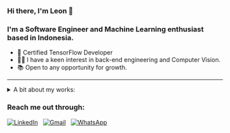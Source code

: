 ### Hi there, I'm Leon 👋
### I'm a Software Engineer and Machine Learning enthusiast based in Indonesia.
- 📜 Certified TensorFlow Developer
- 👩‍💻 I have a keen interest in back-end engineering and Computer Vision.
- 📚 Open to any opportunity for growth.

---

<details><summary>A bit about my works:</summary>
  
### My Tech Stacks:
#### Languages:
![Go](https://img.shields.io/badge/go-%2300ADD8.svg?style=for-the-badge&logo=go&logoColor=white)
![Python](https://img.shields.io/badge/python-3670A0?style=for-the-badge&logo=python&logoColor=ffdd54)
![PHP](https://img.shields.io/badge/php-%23777BB4.svg?style=for-the-badge&logo=php&logoColor=white)
![TypeScript](https://img.shields.io/badge/typescript-%23007ACC.svg?style=for-the-badge&logo=typescript&logoColor=white)
![Kotlin](https://img.shields.io/badge/kotlin-%237F52FF.svg?style=for-the-badge&logo=kotlin&logoColor=white)

#### Web Development:
![Postman](https://img.shields.io/badge/Postman-FF6C37?style=for-the-badge&logo=postman&logoColor=white)
![Laravel](https://img.shields.io/badge/laravel-%23FF2D20.svg?style=for-the-badge&logo=laravel&logoColor=white)
![FastAPI](https://img.shields.io/badge/FastAPI-005571?style=for-the-badge&logo=fastapi)
![Flask](https://img.shields.io/badge/flask-%23000.svg?style=for-the-badge&logo=flask&logoColor=white)
![React](https://img.shields.io/badge/react-%2320232a.svg?style=for-the-badge&logo=react&logoColor=%2361DAFB)
![TailwindCSS](https://img.shields.io/badge/tailwindcss-%2338B2AC.svg?style=for-the-badge&logo=tailwind-css&logoColor=white)

#### Data Science and ML Engineering:
![TensorFlow](https://img.shields.io/badge/TensorFlow-%23FF6F00.svg?style=for-the-badge&logo=TensorFlow&logoColor=white)
![Keras](https://img.shields.io/badge/Keras-%23D00000.svg?style=for-the-badge&logo=Keras&logoColor=white)
![OpenCV](https://img.shields.io/badge/opencv-%23white.svg?style=for-the-badge&logo=opencv&logoColor=white)

#### Mobile Development:
![Android](https://img.shields.io/badge/Android-3DDC84?logo=android&logoColor=white&style=for-the-badge)
![Jetpack Compose](https://img.shields.io/badge/Jetpack%20Compose-4285F4?logo=jetpackcompose&logoColor=white&style=for-the-badge)
![Kotlin](https://img.shields.io/badge/Kotlin-7F52FF?logo=kotlin&logoColor=white&style=for-the-badge)

---

### 📘 My Top Projects
<p align="left">
  <a href="https://github.com/itsLeonB/rekam-medis-elektronik"><img width="270" src="https://denvercoder1-github-readme-stats.vercel.app/api/pin/?username=itsLeonB&repo=rekam-medis-elektronik&theme=dark&hide_border=true&show_icons=false" alt="rekam-medis-elektronik"></a>
  <a href="https://github.com/itsLeonB/workout-recommender"><img width="270" src="https://denvercoder1-github-readme-stats.vercel.app/api/pin/?username=itsLeonB&repo=workout-recommender&theme=dark&hide_border=true&show_icons=false" alt="workout-recommender"></a>
  <a href="https://github.com/itsLeonB/workout-recommender-api"><img width="270" src="https://denvercoder1-github-readme-stats.vercel.app/api/pin/?username=itsLeonB&repo=workout-recommender-api&theme=dark&hide_border=true&show_icons=false" alt="workout-recommender-api"></a>
  <a href="https://github.com/itsLeonB/covid-19-ann"><img width="270" src="https://denvercoder1-github-readme-stats.vercel.app/api/pin/?username=itsLeonB&repo=covid-19-ann&theme=dark&hide_border=true&show_icons=false" alt="covid-19-ann"></a>
  <a href="https://github.com/itsLeonB/toko"><img width="270" src="https://denvercoder1-github-readme-stats.vercel.app/api/pin/?username=itsLeonB&repo=toko&theme=dark&hide_border=true&show_icons=false" alt="toko"></a>
  <a href="https://github.com/itsLeonB/si-capstone"><img width="270" src="https://denvercoder1-github-readme-stats.vercel.app/api/pin/?username=itsLeonB&repo=si-capstone&theme=dark&hide_border=true&show_icons=false" alt="si-capstone"></a>
</p>

---

<p>
    <img height=175 alt="GitHub Stats" src="https://github-readme-stats.vercel.app/api?username=itsLeonB&show_icons=true&count_private=true&theme=dark&hide_border=true" />&nbsp;&nbsp;
    <img height=175 alt="Most Used Languages" src="https://github-readme-stats.vercel.app/api/top-langs/?username=itsLeonB&layout=compact&theme=dark&hide_border=true" />&nbsp;&nbsp;
</p>

---

</details>

### Reach me out through:
[![LinkedIn](https://img.shields.io/badge/linkedin-%230077B5.svg?style=for-the-badge&logo=linkedin&logoColor=white)](https://www.linkedin.com/in/ellion-blessan) &nbsp;
[![Gmail](https://img.shields.io/badge/Gmail-D14836?style=for-the-badge&logo=gmail&logoColor=white)](mailto:ellionblessan@gmail.com) &nbsp;
[![WhatsApp](https://img.shields.io/badge/WhatsApp-25D366?style=for-the-badge&logo=whatsapp&logoColor=white)](https://wa.me/6282306071010) &nbsp;

